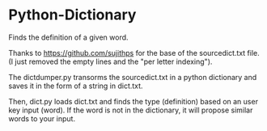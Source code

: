 # Python-Dictionary
Finds the definition of a given word.

Thanks to https://github.com/sujithps for the base of the sourcedict.txt file.
(I just removed the empty lines and the "per letter indexing").

The dictdumper.py transorms the sourcedict.txt in a python dictionary and saves it in
the form of a string in dict.txt.

Then, dict.py loads dict.txt and finds the type (definition) based on an user key input (word).
If the word is not in the dictionary, it will propose similar words to your input.
